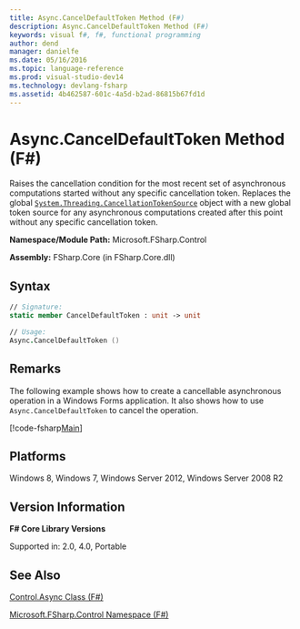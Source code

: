 ```yaml
---
title: Async.CancelDefaultToken Method (F#)
description: Async.CancelDefaultToken Method (F#)
keywords: visual f#, f#, functional programming
author: dend
manager: danielfe
ms.date: 05/16/2016
ms.topic: language-reference
ms.prod: visual-studio-dev14
ms.technology: devlang-fsharp
ms.assetid: 4b462587-601c-4a5d-b2ad-86815b67fd1d 
---
```


# Async.CancelDefaultToken Method (F#)

Raises the cancellation condition for the most recent set of asynchronous computations started without any specific cancellation token. Replaces the global [`System.Threading.CancellationTokenSource`](https://msdn.microsoft.com/library/system.threading.cancellationtokensource.aspx) object with a new global token source for any asynchronous computations created after this point without any specific cancellation token.

**Namespace/Module Path:** Microsoft.FSharp.Control

**Assembly:** FSharp.Core (in FSharp.Core.dll)

## Syntax

```fsharp
// Signature:
static member CancelDefaultToken : unit -> unit

// Usage:
Async.CancelDefaultToken ()
```

## Remarks

The following example shows how to create a cancellable asynchronous operation in a Windows Forms application. It also shows how to use `Async.CancelDefaultToken` to cancel the operation.

[!code-fsharp[Main](~/samples/snippets/fsharp/asyncapis/snippet5.fs)]

## Platforms

Windows 8, Windows 7, Windows Server 2012, Windows Server 2008 R2

## Version Information

**F# Core Library Versions**

Supported in: 2.0, 4.0, Portable

## See Also

[Control.Async Class &#40;F&#35;&#41;](Control.Async-Class-%5BFSharp%5D.md)

[Microsoft.FSharp.Control Namespace &#40;F&#35;&#41;](Microsoft.FSharp.Control-Namespace-%5BFSharp%5D.md)